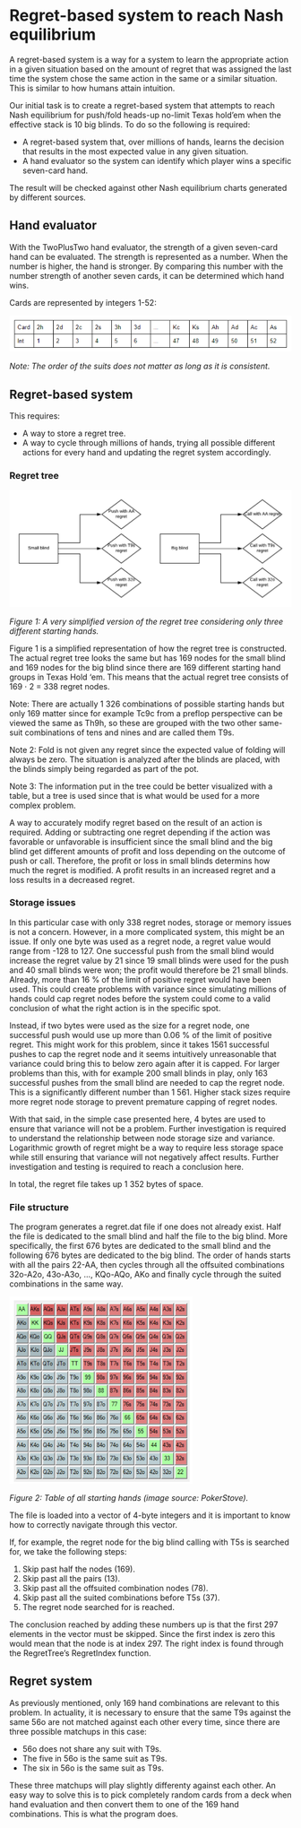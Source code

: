 # Regret-based system to reach Nash equilibrium  
A regret-based system is a way for a system to learn the appropriate action in a given situation based on the amount of regret that was assigned the last time the system chose the same action in the same or a similar situation. This is similar to how humans attain intuition.

Our initial task is to create a regret-based system that attempts to reach Nash equilibrium for push/fold heads-up no-limit Texas hold’em when the effective stack is 10 big blinds. To do so the following is required:

* A regret-based system that, over millions of hands, learns the decision that results in the most expected value in any given situation.
* A hand evaluator so the system can identify which player wins a specific seven-card hand.

The result will be checked against other Nash equilibrium charts generated by different sources.

## Hand evaluator
With the TwoPlusTwo hand evaluator, the strength of a given seven-card hand can be evaluated. The strength is represented as a number. When the number is higher, the hand is stronger. By comparing this number with the number strength of another seven cards, it can be determined which hand wins.

Cards are represented by integers 1-52:

![card table](img/table.png)

*Note: The order of the suits does not matter as long as it is consistent.*

## Regret-based system
This requires:

* A way to store a regret tree.
* A way to cycle through millions of hands, trying all possible different actions for every hand and updating the regret system accordingly.

### Regret tree
![regret tree](img/tree.png)

*Figure 1: A very simplified version of the regret tree considering only three different starting hands.*

Figure 1 is a simplified representation of how the regret tree is constructed. The actual regret tree looks the same but has 169 nodes for the small blind and 169 nodes for the big blind since there are 169 different starting hand groups in Texas Hold ‘em. This means that the actual regret tree consists of 169 ⋅ 2 = 338 regret nodes.

Note: There are actually 1 326 combinations of possible starting hands but only 169 matter since for example Tc9c from a preflop perspective can be viewed the same as Th9h, so these are grouped with the two other same-suit combinations of tens and nines and are called them T9s.

Note 2: Fold is not given any regret since the expected value of folding will always be zero. The situation is analyzed after the blinds are placed, with the blinds simply being regarded as part of the pot.

Note 3: The information put in the tree could be better visualized with a table, but a tree is used since that is what would be used for a more complex problem.

A way to accurately modify regret based on the result of an action is required. Adding or subtracting one regret depending if the action was favorable or unfavorable is insufficient since the small blind and the big blind get different amounts of profit and loss depending on the outcome of push or call. Therefore, the profit or loss in small blinds determins how much the regret is modified. A profit results in an increased regret and a loss results in a decreased regret.

### Storage issues
In this particular case with only 338 regret nodes, storage or memory issues is not a concern. However, in a more complicated system, this might be an issue. If only one byte was used as a regret node, a regret value would range from -128 to 127. One successful push from the small blind would increase the regret value by 21 since 19 small blinds were used for the push and 40 small blinds were won; the profit would therefore be 21 small blinds. Already, more than 16 % of the limit of positive regret would have been used. This could create problems with variance since simulating millions of hands could cap regret nodes before the system could come to a valid conclusion of what the right action is in the specific spot.

Instead, if two bytes were used as the size for a regret node, one successful push would use up more than 0.06 % of the limit of positive regret. This might work for this problem, since it takes 1561 successful pushes to cap the regret node and it seems intuitively unreasonable that variance could bring this to below zero again after it is capped. For larger problems than this, with for example 200 small blinds in play, only 163 successful pushes from the small blind are needed to cap the regret node. This is a significantly different number than 1 561. Higher stack sizes require more regret node storage to prevent premature capping of regret nodes.

With that said, in the simple case presented here, 4 bytes are used to ensure that variance will not be a problem. Further investigation is required to understand the relationship between node storage size and variance. Logarithmic growth of regret might be a way to require less storage space while still ensuring that variance will not negatively affect results. Further investigation and testing is required to reach a conclusion here.

In total, the regret file takes up 1 352 bytes of space.

### File structure
The program generates a regret.dat file if one does not already exist. Half the file is dedicated to the small blind and half the file to the big blind. More specifically, the first 676 bytes are dedicated to the small blind and the following 676 bytes are dedicated to the big blind. The order of hands starts with all the pairs 22-AA, then cycles through all the offsuited combinations 32o-A2o, 43o-A3o, …, KQo-AQo, AKo and finally cycle through the suited combinations in the same way.

![preflop hands](img/preflop_hands.png)

*Figure 2: Table of all starting hands (image source: PokerStove).*

The file is loaded into a vector of 4-byte integers and it is important to know how to correctly navigate through this vector.

If, for example, the regret node for the big blind calling with T5s is searched for, we take the following steps:

1. Skip past half the nodes (169).
2. Skip past all the pairs (13).
3. Skip past all the offsuited combination nodes (78).
4. Skip past all the suited combinations before T5s (37).
5. The regret node searched for is reached.

The conclusion reached by adding these numbers up is that the first 297 elements in the vector must be skipped. Since the first index is zero this would mean that the node is at index 297. The right index is found through the RegretTree’s RegretIndex function.

## Regret system
As previously mentioned, only 169 hand combinations are relevant to this problem. In actuality, it is necessary to ensure that the same T9s against the same 56o are not matched against each other every time, since there are three possible matchups in this case:
* 56o does not share any suit with T9s.
* The five in 56o is the same suit as T9s.
* The six in 56o is the same suit as T9s.

These three matchups will play slightly differenty against each other. An easy way to solve this is to pick completely random cards from a deck when hand evaluation and then convert them to one of the 169 hand combinations. This is what the program does.
